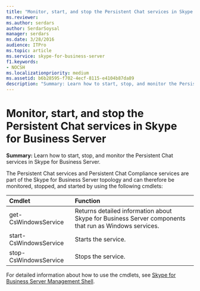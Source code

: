 ```yaml
---
title: "Monitor, start, and stop the Persistent Chat services in Skype for Business Server"
ms.reviewer: 
ms.author: serdars
author: SerdarSoysal
manager: serdars
ms.date: 3/28/2016
audience: ITPro
ms.topic: article
ms.service: skype-for-business-server
f1.keywords:
- NOCSH
ms.localizationpriority: medium
ms.assetid: b6b28595-f702-4ecf-8115-e4104b87da89
description: "Summary: Learn how to start, stop, and monitor the Persistent Chat services in Skype for Business Server."
---
```


# Monitor, start, and stop the Persistent Chat services in Skype for Business Server
 
**Summary:** Learn how to start, stop, and monitor the Persistent Chat services in Skype for Business Server.
  
The Persistent Chat services and Persistent Chat Compliance services are part of the Skype for Business Server topology and can therefore be monitored, stopped, and started by using the following cmdlets:
  
|Cmdlet|Function|
|:-----|:-----|
|get-CsWindowsService  <br/> |Returns detailed information about Skype for Business Server components that run as Windows services.  <br/> |
|start-CsWindowsService  <br/> |Starts the service.  <br/> |
|stop-CsWindowsService  <br/> |Stops the service.  <br/> |
   

For detailed information about how to use the cmdlets, see [Skype for Business Server Management Shell](../management-shell.md).
  

